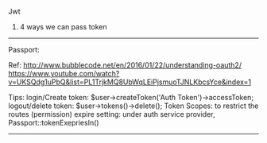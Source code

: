 Jwt
1) 4 ways we can pass token
-----------------------------------------------------------------
Passport:

Ref: 
http://www.bubblecode.net/en/2016/01/22/understanding-oauth2/
https://www.youtube.com/watch?v=UKSQdg1uPbQ&list=PL1TrjkMQ8UbWqLEiPjsmuoTJNLKbcsYce&index=1

Tips:
login/Create token: $user->createToken('Auth Token')->accessToken;
logout/delete token:  $user->tokens()->delete();
Token Scopes: to restrict the routes (permission)
expire setting: under auth service provider, Passport::tokenExepriesIn()

-----------------------------------------------------------------